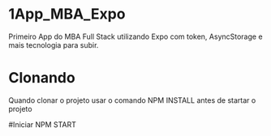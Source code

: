 # 1App_MBA_Expo
Primeiro App do MBA Full Stack utilizando Expo com token, AsyncStorage e mais tecnologia para subir.


# Clonando
Quando clonar o projeto usar o comando NPM INSTALL   antes de startar o projeto 

#Iniciar
NPM START

